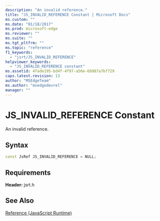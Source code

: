 ```yaml
---
description: "An invalid reference."
title: "JS_INVALID_REFERENCE Constant | Microsoft Docs"
ms.custom: ""
ms.date: "01/18/2017"
ms.prod: microsoft-edge
ms.reviewer: ""
ms.suite: ""
ms.tgt_pltfrm: ""
ms.topic: "reference"
f1_keywords: 
  - "jsrt/JS_INVALID_REFERENCE"
helpviewer_keywords: 
  - "JS_INVALID_REFERENCE constant"
ms.assetid: 4fade195-bd4f-4f97-a56e-6b987a7bf729
caps.latest.revision: 13
author: "MSEdgeTeam"
ms.author: "msedgedevrel"
manager: ""
---
```

# JS_INVALID_REFERENCE Constant
An invalid reference.  
  
## Syntax  
  
```cpp  
const JsRef JS_INVALID_REFERENCE = NULL;  
```  
  
## Requirements  
 **Header:** jsrt.h  
  
## See Also  
 [Reference (JavaScript Runtime)](../chakra-hosting/reference-javascript-runtime.md)